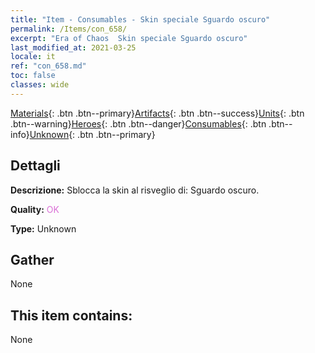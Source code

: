 ```yaml
---
title: "Item - Consumables - Skin speciale Sguardo oscuro"
permalink: /Items/con_658/
excerpt: "Era of Chaos  Skin speciale Sguardo oscuro"
last_modified_at: 2021-03-25
locale: it
ref: "con_658.md"
toc: false
classes: wide
---
```

 [Materials](/it/Items/){: .btn .btn--primary}[Artifacts](/it/Items/Artifacts/){: .btn .btn--success}[Units](/it/Items/Units/){: .btn .btn--warning}[Heroes](/it/Items/Heroes/){: .btn .btn--danger}[Consumables](/it/Items/Consumables/){: .btn .btn--info}[Unknown](/it/Items/Unknown/){: .btn .btn--primary}

## Dettagli
 **Descrizione:** Sblocca la skin al risveglio di: Sguardo oscuro.

 **Quality:** <span style="color: #DA70D6">OK</span>

 **Type:** Unknown

## Gather

  None

## This item contains:

  None

